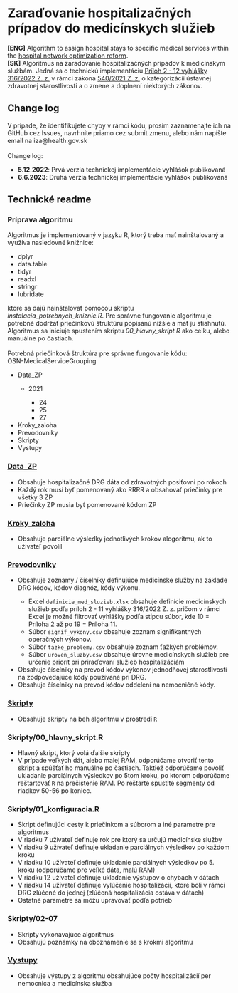 <h1>Zaraďovanie hospitalizačných prípadov do medicínskych služieb</h1>
<b>[ENG]</b> Algorithm to assign hospital stays to specific medical services within the <a href=https://www.slov-lex.sk/pravne-predpisy/SK/ZZ/2021/540>hospital network optimization reform</a>. <br>
<b>[SK]</b> Algoritmus na zaradovanie hospitalizačných prípadov k medicínskym službám. Jedná sa o technickú implementáciu <a href=https://www.slov-lex.sk/pravne-predpisy/SK/ZZ/2022/316/20220930#prilohy>Príloh 2 - 12 vyhlášky 316/2022 Z. z.</a> v rámci zákona <a href=https://www.slov-lex.sk/pravne-predpisy/SK/ZZ/2021/540> 540/2021 Z. z.</a> o kategorizácii ústavnej zdravotnej starostlivosti a o zmene a doplnení niektorých zákonov.<br>

<h2>Change log</h2>
V prípade, že identifikujete chyby v rámci kódu, prosím zaznamenajte ich na GitHub cez Issues, navrhnite priamo cez submit zmenu, alebo nám napíšte email na iza@health.gov.sk<br>
<br>
Change log:
<ul>
<li><b>5.12.2022</b>: Prvá verzia technickej implementácie vyhlášok publikovaná</li>
<li><b>6.6.2023</b>: Druhá verzia technickej implementácie vyhlášok publikovaná</li>
</ul>

<h2>Technické readme</h2>
<h3>Príprava algoritmu</h3>
Algoritmus je implementovaný v jazyku R, ktorý treba mať nainštalovaný a využíva nasledovné knižnice:<br>
<ul>
<li>dplyr</li>
<li>data.table</li>
<li>tidyr</li>
<li>readxl</li>
<li>stringr</li>
<li>lubridate</li>
</ul>
ktoré sa dajú nainštalovať pomocou skriptu <i>instalacia_potrebnych_kniznic.R</i>. Pre správne fungovanie algoritmu je potrebné dodržať priečinkovú štruktúru popísanú nižšie a mať ju stiahnutú. Algoritmus sa iniciuje spustením skriptu <i>00_hlavny_skript.R</i> ako celku, alebo manuálne po častiach.<br>

<br>
Potrebná priečinková štruktúra pre správne fungovanie kódu:<br>
OSN-MedicalServiceGrouping
<ul>
<li>Data_ZP</li>
	<ul>
<li>2021</li>
		<ul>
<li>24</li>
<li>25</li>
<li>27</li>
			</ul></ul>
<li>Kroky_zaloha</li>
<li>Prevodovniky</li>
<li>Skripty</li>
<li>Vystupy</li>
</ul>
  
<h3><a href=https://github.com/Institut-Zdravotnych-Analyz/OSN-MedicalServiceGrouping/tree/main/Data_ZP>Data_ZP</a></h3>
<ul>
<li>Obsahuje hospitalizačné DRG dáta od zdravotných posiťovní po rokoch</li>
<li>Každý rok musí byť pomenovaný ako RRRR a obsahovať priečinky pre všetky 3 ZP</li>
<li>Priečinky ZP musia byť pomenované kódom ZP</li>
</ul>

<h3><a href=https://github.com/Institut-Zdravotnych-Analyz/OSN-MedicalServiceGrouping/tree/main/Kroky_zaloha>Kroky_zaloha</a></h3>
<ul>
<li>Obsahuje parciálne výsledky jednotlivých krokov alogoritmu, ak to uživateľ povolil</li>
</ul>
  
<h3><a href=https://github.com/Institut-Zdravotnych-Analyz/OSN-MedicalServiceGrouping/tree/main/Prevodovniky>Prevodovniky</a></h3>
<ul>
<li>Obsahuje zoznamy / číselníky definujúce medicínske služby na základe DRG kódov, kódov diagnóz, kódy výkonu.</li>
<ul>
<li>Excel <code>definicie_med_sluzieb.xlsx</code> obsahuje definície medicínskych služieb podľa príloh 2 - 11 vyhlášky 316/2022 Z. z. pričom v rámci Excel je možné filtrovať vyhlášky podľa stĺpcu súbor, kde 10 = Príloha 2 až po 19 = Príloha 11.</li>
<li>Súbor <code>signif_vykony.csv</code> obsahuje zoznam signifikantných operačných výkonov.</li>
<li>Súbor <code>tazke_problemy.csv</code> obsahuje zoznam ťažkých problémov.</li>
<li>Súbor <code>uroven_sluzby.csv</code> obsahuje úrovne medicínskych služieb pre určenie priorít pri priraďovaní služieb hospitalizáciám</li>
</ul>
<li>Obsahuje číselníky na prevod kódov výkonov jednodňovej starostlivosti na zodpovedajúce kódy používané pri DRG.</li>
<li>Obsahuje číselníky na prevod kódov oddelení na nemocničné kódy.</li>
</ul>
  
<h3><a href=https://github.com/Institut-Zdravotnych-Analyz/OSN-MedicalServiceGrouping/tree/main/Skripty>Skripty</a></h3>
<ul>
<li>Obsahuje skripty na beh algoritmu v prostredí <code>R</code></li>
</ul>
  
<h3>Skripty/00_hlavny_skript.R</h3>
<ul>
<li>Hlavný skript, ktorý volá ďalšie skripty</li>
<li>V prípade veľkých dát, alebo malej RAM, odporúčame otvoriť tento skript a spúšťať ho manuálne po častiach. Taktiež odporúčame povoliť ukladanie parciálnych výsledkov po 5tom kroku, po ktorom odporúčame reštartovať <code>R</code> na prečistenie RAM. Po reštarte spustite segmenty od riadkov 50-56 po koniec.</li>
</ul> 
  
<h3>Skripty/01_konfiguracia.R</h3>
<ul>
<li>Skript definujúci cesty k priečinkom a súborom a iné parametre pre algoritmus</li>
<li>V riadku 7 užívateľ definuje rok pre ktorý sa určujú medicínske služby</li>
<li>V riadku 9 užívateľ definuje ukladanie parciálnych výsledkov po každom kroku</li>
<li>V riadku 10 užívateľ definuje ukladanie parciálnych výsledkov po 5. kroku (odporúčame pre veľké dáta, malú RAM)</li>
<li>V riadku 12 užívateľ definuje ukladanie výstupov o chybách v dátach</li>
<li>V riadku 14 užívateľ definuje vylúčenie hospitalizácií, ktoré boli v rámci DRG zlúčené do jednej (zlúčená hospitalizácia ostáva v dátach)</li>
<li>Ostatné parametre sa môžu upravovať podľa potrieb</li>
</ul>  
  
<h3>Skripty/02-07</h3>
<ul>
<li>Skripty vykonávajúce algoritmus</li>
<li>Obsahujú poznámky na oboznámenie sa s krokmi algoritmu</li>
</ul> 

<h3><a href=https://github.com/Institut-Zdravotnych-Analyz/OSN-MedicalServiceGrouping/tree/main/Vystupy>Vystupy</a></h3>
<ul>
<li>Obsahuje výstupy z algoritmu obsahujúce počty hospitalizácií per nemocnica a medicínska služba</li>
</ul>  
